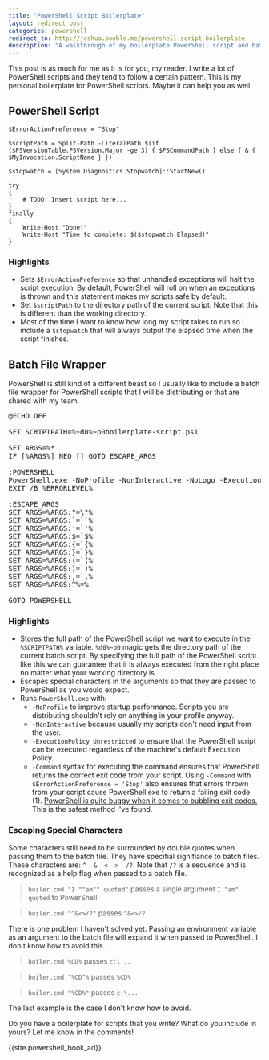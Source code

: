 ```yaml
---
title: "PowerShell Script Boilerplate"
layout: redirect_post
categories: powershell
redirect_to: http://joshua.poehls.me/powershell-script-boilerplate
description: "A walkthrough of my boilerplate PowerShell script and batch file wrapper. Includes argument pass through and exit code bubbling."
---
```


This post is as much for me as it is for you, my reader. I write a lot of
PowerShell scripts and they tend to follow a certain pattern. This is my
personal boilerplate for PowerShell scripts. Maybe it can help you as well.

## PowerShell Script

    $ErrorActionPreference = "Stop"

    $scriptPath = Split-Path -LiteralPath $(if ($PSVersionTable.PSVersion.Major -ge 3) { $PSCommandPath } else { & { $MyInvocation.ScriptName } })

    $stopwatch = [System.Diagnostics.Stopwatch]::StartNew()

    try
    {
        # TODO: Insert script here...
    }
    finally
    {
        Write-Host "Done!"
        Write-Host "Time to complete: $($stopwatch.Elapsed)"
    }

### Highlights

- Sets `$ErrorActionPreference` so that unhandled exceptions will halt
  the script execution. By default, PowerShell will roll on when an exceptions
  is thrown and this statement makes my scripts safe by default.
- Set `$scriptPath` to the directory path of the current script.
  Note that this is different than the working directory.
- Most of the time I want to know how long my script takes to run so I include
  a `$stopwatch` that will always output the elapsed time when the script finishes.

<a id="bat-wrapper"> </a>

## Batch File Wrapper

PowerShell is still kind of a different beast so I usually like to include a
batch file wrapper for PowerShell scripts that I will be distributing or
that are shared with my team.

<pre>
@ECHO OFF

SET SCRIPTPATH=%~d0%~p0boilerplate-script.ps1

SET ARGS=%*
IF [%ARGS%] NEQ [] GOTO ESCAPE_ARGS

:POWERSHELL
PowerShell.exe -NoProfile -NonInteractive -NoLogo -ExecutionPolicy Unrestricted -Command "&amp; { $ErrorActionPreference = 'Stop'; &amp; '%SCRIPTPATH%' @args; EXIT $LASTEXITCODE }" %ARGS%
EXIT /B %ERRORLEVEL%

:ESCAPE_ARGS
SET ARGS=%ARGS:"=\"%
SET ARGS=%ARGS:`=``%
SET ARGS=%ARGS:'=`'%
SET ARGS=%ARGS:$=`$%
SET ARGS=%ARGS:&#123;=`&#123;%
SET ARGS=%ARGS:}=`}%
SET ARGS=%ARGS:(=`(%
SET ARGS=%ARGS:)=`)%
SET ARGS=%ARGS:,=`,%
SET ARGS=%ARGS:^%=%

GOTO POWERSHELL
</pre>

### Highlights

- Stores the full path of the PowerShell script we want to execute in the
  `%SCRIPTPATH%` variable. `%d0%~p0` magic gets the directory path of the
  current batch script. By specifying the full path of the PowerShell script
  like this we can guarantee that it is always executed from the right place
  no matter what your working directory is.
- Escapes special characters in the arguments so that they are passed to PowerShell
  as you would expect.
- Runs `PowerShell.exe` with:
    - `-NoProfile` to improve startup performance. Scripts you are distributing
      shouldn't rely on anything in your profile anyway.
    - `-NonInteractive` because usually my scripts don't need input from the user.
    - `-ExecutionPolicy Unrestricted` to ensure that the PowerShell script can
      be executed regardless of the machine's default Execution Policy.
    - `-Command` syntax for executing the command ensures that PowerShell
      returns the correct exit code from your script.
      Using `-Command` with `$ErrorActionPreference = 'Stop'` also ensures that
      errors thrown from your script cause PowerShell.exe to return a failing
      exit code (1). [PowerShell is quite buggy when it comes to bubbling exit 
      codes.]({{site.url}}/2012/powershell-batch-files-exit-codes/)
      This is the safest method I've found.

### Escaping Special Characters

Some characters still need to be surrounded by double quotes
when passing them to the batch file. They have specifial signifiance to batch
files. These characters are: `^  &  <  >  /?`.
Note that `/?` is a sequence and is recognized as a help flag when passed to
a batch file.

> `boiler.cmd "I ""am"" quoted"` passes a single argument `I "am" quoted` to PowerShell.

> `boiler.cmd "^&<>/?"` passes `^&<>/?`

There is one problem I haven't solved yet. Passing an environment variable as an argument
to the batch file will expand it when passed to PowerShell. I don't know how to avoid this.

> `boiler.cmd %CD%` passes `c:\...`

> `boiler.cmd ^%CD^%` passes `%CD%`

> `boiler.cmd "%CD%"` passes `c:\...`

The last example is the case I don't know how to avoid.

Do you have a boilerplate for scripts that you write? What do you include in yours? Let me know in the comments! 

{{site.powershell_book_ad}}
